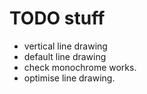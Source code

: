 # TODO stuff

- vertical line drawing
- default line drawing
- check monochrome works.
- optimise line drawing.